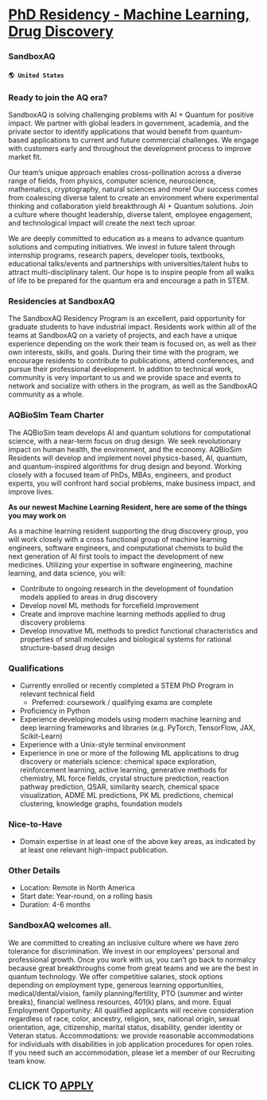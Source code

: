 # [PhD Residency - Machine Learning, Drug Discovery](https://www.remotewlb.com/apply/phd-residency-machine-learning-drug-discovery)  
### SandboxAQ  
#### `🌎 United States`  

### **Ready to join the AQ era?**

SandboxAQ is solving challenging problems with AI + Quantum for positive impact. We partner with global leaders in government, academia, and the private sector to identify applications that would benefit from quantum-based applications to current and future commercial challenges. We engage with customers early and throughout the development process to improve market fit.

Our team’s unique approach enables cross-pollination across a diverse range of fields, from physics, computer science, neuroscience, mathematics, cryptography, natural sciences and more! Our success comes from coalescing diverse talent to create an environment where experimental thinking and collaboration yield breakthrough AI + Quantum solutions. Join a culture where thought leadership, diverse talent, employee engagement, and technological impact will create the next tech uproar.

We are deeply committed to education as a means to advance quantum solutions and computing initiatives. We invest in future talent through internship programs, research papers, developer tools, textbooks, educational talks/events and partnerships with universities/talent hubs to attract multi-disciplinary talent. Our hope is to inspire people from all walks of life to be prepared for the quantum era and encourage a path in STEM.

### Residencies at SandboxAQ

The SandboxAQ Residency Program is an excellent, paid opportunity for graduate students to have industrial impact. Residents work within all of the teams at SandboxAQ on a variety of projects, and each have a unique experience depending on the work their team is focused on, as well as their own interests, skills, and goals. During their time with the program, we encourage residents to contribute to publications, attend conferences, and pursue their professional development. In addition to technical work, community is very important to us and we provide space and events to network and socialize with others in the program, as well as the SandboxAQ community as a whole.

### AQBioSIm Team Charter

The AQBioSim team develops AI and quantum solutions for computational science, with a near-term focus on drug design. We seek revolutionary impact on human health, the environment, and the economy. AQBioSim Residents will develop and implement novel physics-based, AI, quantum, and quantum-inspired algorithms for drug design and beyond. Working closely with a focused team of PhDs, MBAs, engineers, and product experts, you will confront hard social problems, make business impact, and improve lives.

 **As our newest Machine Learning Resident, here are some of the things you may work on**

As a machine learning resident supporting the drug discovery group, you will work closely with a cross functional group of machine learning engineers, software engineers, and computational chemists to build the next generation of AI first tools to impact the development of new medicines. Utilizing your expertise in software engineering, machine learning, and data science, you will:

  * Contribute to ongoing research in the development of foundation models applied to areas in drug discovery
  * Develop novel ML methods for forcefield improvement
  * Create and improve machine learning methods applied to drug discovery problems
  * Develop innovative ML methods to predict functional characteristics and properties of small molecules and biological systems for rational structure-based drug design

### Qualifications

  * Currently enrolled or recently completed a STEM PhD Program in relevant technical field
    * Preferred: coursework / qualifying exams are complete
  * Proficiency in Python
  * Experience developing models using modern machine learning and deep learning frameworks and libraries (e.g. PyTorch, TensorFlow, JAX, Scikit-Learn)
  * Experience with a Unix-style terminal environment
  * Experience in one or more of the following ML applications to drug discovery or materials science: chemical space exploration, reinforcement learning, active learning, generative methods for chemistry, ML force fields, crystal structure prediction, reaction pathway prediction, QSAR, similarity search, chemical space visualization, ADME ML predictions, PK ML predictions, chemical clustering, knowledge graphs, foundation models

### Nice-to-Have

  * Domain expertise in at least one of the above key areas, as indicated by at least one relevant high-impact publication.

### Other Details

  * Location: Remote in North America
  * Start date: Year-round, on a rolling basis
  * Duration: 4-6 months 

### SandboxAQ welcomes all.

We are committed to creating an inclusive culture where we have zero tolerance for discrimination. We invest in our employees' personal and professional growth. Once you work with us, you can’t go back to normalcy because great breakthroughs come from great teams and we are the best in quantum technology. We offer competitive salaries, stock options depending on employment type, generous learning opportunities, medical/dental/vision, family planning/fertility, PTO (summer and winter breaks), financial wellness resources, 401(k) plans, and more. Equal Employment Opportunity: All qualified applicants will receive consideration regardless of race, color, ancestry, religion, sex, national origin, sexual orientation, age, citizenship, marital status, disability, gender identity or Veteran status. Accommodations: we provide reasonable accommodations for individuals with disabilities in job application procedures for open roles. If you need such an accommodation, please let a member of our
Recruiting team know.  
## CLICK TO [APPLY](https://www.remotewlb.com/apply/phd-residency-machine-learning-drug-discovery)

